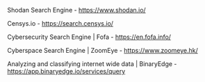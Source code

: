 Shodan Search Engine - https://www.shodan.io/

Censys.io - https://search.censys.io/

Cybersecurity Search Engine | Fofa - https://en.fofa.info/

Cyberspace Search Engine | ZoomEye - https://www.zoomeye.hk/

Analyzing and classifying internet wide data | BinaryEdge - https://app.binaryedge.io/services/query

